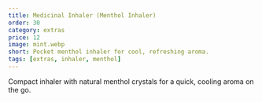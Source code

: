 ```yaml
---
title: Medicinal Inhaler (Menthol Inhaler)
order: 30
category: extras
price: 12
image: mint.webp
short: Pocket menthol inhaler for cool, refreshing aroma.
tags: [extras, inhaler, menthol]
---
```


Compact inhaler with natural menthol crystals for a quick, cooling aroma on the go.
